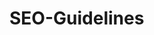 # SEO-Guidelines
## <title> tags ##
  keep these clear and relevant
## <meta description> tags ##
  keep these clear and relevant, though use the added space to expand on the <title> tag in a meaningful way
## alt attributes ##
  use this attribute on <img> tags to describe the image, so that we can understand the content of the image
## <h1> tag ##
  helps users understand the content of a page more clearly when properly used
## Internal links ##
  helps create a view of how content inside your website is related.  Also helps users navigate easily to related content.
## Links to external sources ##
  be careful who you link to as it’s a signal you trust them.  The number of links pointing from your page to external locations should be reasonable.
## Social sharing ##
  enabling social sharing encourages visitors to share your content with their networks
## Crawlability ##
      XML Sitemaps
      make sure you have these set up and that you keep them fresh and current
    Navigational structure
      keep it clean, simple and easy to crawl
    Rich media cautions
      don’t bury links to content inside JavaScript
    Graceful degradation
      enable a clean down-level experience so crawlers can see your content
    URL structure
      avoid using session IDs, &, # and other characters when possible
   Robots.txt
      often placed at root of domain, be careful as its powerful; reference sitemap.xml (or your sitemap-index file) in this document
 ## Site Structure ##
    Links
      cross link liberally inside your site between relevant, related content; link to external sites as well
    URL structure and keyword usage
      keep it clean and keyword rich when possible
    Clean URLs
      no extraneous parameters (sessions, tracking, etc.)
    HTML & XML sitemaps
      enable both so users and crawlers can both find what they need – one does not replace the other
  ## General ##
  
